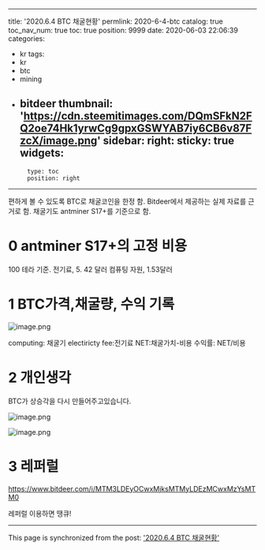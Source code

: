 
---
title: '2020.6.4 BTC 채굴현황'
permlink: 2020-6-4-btc
catalog: true
toc_nav_num: true
toc: true
position: 9999
date: 2020-06-03 22:06:39
categories:
- kr
tags:
- kr
- btc
- mining
- bitdeer
thumbnail: 'https://cdn.steemitimages.com/DQmSFkN2FQ2oe74Hk1yrwCg9gpxGSWYAB7iy6CB6v87FzcX/image.png'
sidebar:
    right:
        sticky: true
widgets:
    -
        type: toc
        position: right
---


편하게 볼 수 있도록 BTC로 채굴코인을 한정 함.
Bitdeer에서 제공하는 실제 자료를 근거로  함.
채굴기도 antminer S17+를 기준으로 함.

# 0 antminer S17+의 고정 비용
100 테라 기준.
전기료,  5. 42 달러
컴퓨팅 자원, 1.53달러

# 1 BTC가격,채굴량, 수익 기록



![image.png](https://cdn.steemitimages.com/DQmSFkN2FQ2oe74Hk1yrwCg9gpxGSWYAB7iy6CB6v87FzcX/image.png)

computing: 채굴기 electiricty fee:전기료 NET:채굴가치-비용 수익률: NET/비용



# 2 개인생각

BTC가 상승각을 다시 만들어주고있습니다.

![image.png](https://cdn.steemitimages.com/DQmPLRFZB6EPSbrDqqqAbNALwYckbdYqTimEZQv6xucws2h/image.png)


![image.png](https://cdn.steemitimages.com/DQmRAaRhw8BfsyhewvgAhfRPTrQmHSi9iD42XQR1P5eTgES/image.png)





# 3 레퍼럴
https://www.bitdeer.com/i/MTM3LDEyOCwxMjksMTMyLDEzMCwxMzYsMTM0

레퍼럴 이용하면 땡큐!

- - -

This page is synchronized from the post: ['2020.6.4 BTC 채굴현황'](https://steemit.com/@virus707/2020-6-4-btc)
